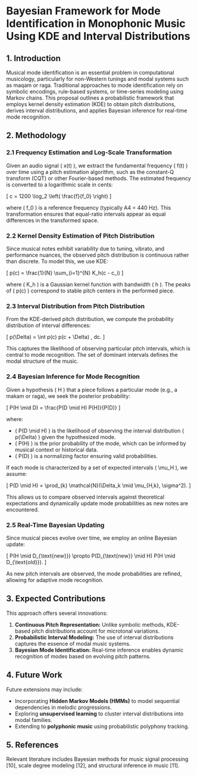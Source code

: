 # **Bayesian Framework for Mode Identification in Monophonic Music Using KDE and Interval Distributions**

## **1. Introduction**
Musical mode identification is an essential problem in computational musicology, particularly for non-Western tunings and modal systems such as maqam or raga. Traditional approaches to mode identification rely on symbolic encodings, rule-based systems, or time-series modeling using Markov chains. This proposal outlines a probabilistic framework that employs kernel density estimation (KDE) to obtain pitch distributions, derives interval distributions, and applies Bayesian inference for real-time mode recognition.

## **2. Methodology**

### **2.1 Frequency Estimation and Log-Scale Transformation**
Given an audio signal \( x(t) \), we extract the fundamental frequency \( f(t) \) over time using a pitch estimation algorithm, such as the constant-Q transform (CQT) or other Fourier-based methods. The estimated frequency is converted to a logarithmic scale in cents:

\[
c = 1200 \log_2 \left( \frac{f}{f_0} \right)
\]

where \( f_0 \) is a reference frequency (typically A4 = 440 Hz). This transformation ensures that equal-ratio intervals appear as equal differences in the transformed space.

### **2.2 Kernel Density Estimation of Pitch Distribution**
Since musical notes exhibit variability due to tuning, vibrato, and performance nuances, the observed pitch distribution is continuous rather than discrete. To model this, we use KDE:

\[
p(c) = \frac{1}{N} \sum_{i=1}^{N} K_h(c - c_i)
\]

where \( K_h \) is a Gaussian kernel function with bandwidth \( h \). The peaks of \( p(c) \) correspond to stable pitch centers in the performed piece.

### **2.3 Interval Distribution from Pitch Distribution**
From the KDE-derived pitch distribution, we compute the probability distribution of interval differences:

\[
p(\Delta) = \int p(c) p(c + \Delta) \, dc.
\]

This captures the likelihood of observing particular pitch intervals, which is central to mode recognition. The set of dominant intervals defines the modal structure of the music.

### **2.4 Bayesian Inference for Mode Recognition**
Given a hypothesis \( H \) that a piece follows a particular mode (e.g., a makam or raga), we seek the posterior probability:

\[
P(H \mid D) = \frac{P(D \mid H) P(H)}{P(D)}
\]

where:
- \( P(D \mid H) \) is the likelihood of observing the interval distribution \( p(\Delta) \) given the hypothesized mode.
- \( P(H) \) is the prior probability of the mode, which can be informed by musical context or historical data.
- \( P(D) \) is a normalizing factor ensuring valid probabilities.

If each mode is characterized by a set of expected intervals \( \mu_H \), we assume:

\[
P(D \mid H) = \prod_{k} \mathcal{N}(\Delta_k \mid \mu_{H,k}, \sigma^2).
\]

This allows us to compare observed intervals against theoretical expectations and dynamically update mode probabilities as new notes are encountered.

### **2.5 Real-Time Bayesian Updating**
Since musical pieces evolve over time, we employ an online Bayesian update:

\[
P(H \mid D_{\text{new}}) \propto P(D_{\text{new}} \mid H) P(H \mid D_{\text{old}}).
\]

As new pitch intervals are observed, the mode probabilities are refined, allowing for adaptive mode recognition.

## **3. Expected Contributions**
This approach offers several innovations:
1. **Continuous Pitch Representation:** Unlike symbolic methods, KDE-based pitch distributions account for microtonal variations.
2. **Probabilistic Interval Modeling:** The use of interval distributions captures the essence of modal music systems.
3. **Bayesian Mode Identification:** Real-time inference enables dynamic recognition of modes based on evolving pitch patterns.

## **4. Future Work**
Future extensions may include:
- Incorporating **Hidden Markov Models (HMMs)** to model sequential dependencies in melodic progressions.
- Exploring **unsupervised learning** to cluster interval distributions into modal families.
- Extending to **polyphonic music** using probabilistic polyphony tracking.

## **5. References**
Relevant literature includes Bayesian methods for music signal processing [10], scale degree modeling [12], and structural inference in music [11].
